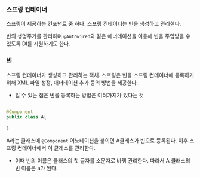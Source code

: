 ### 스프링 컨테이너

스프링이 제공하는 컨포넌트 중 하나. 스프링 컨테이너는 빈을 생성하고 관리한다. 

빈의 생명주기를 관리하며 `@Autowired`와 같은 애너테이션을 이용해 빈을 주입받을 수 있도록 DI를 지원하기도 한다.

### 빈

스프링 컨테이너가 생성하고 관리하는 객체. 스프링은 빈을 스프링 컨테이너에 등록하기 위해 XML 파일 성정, 애너테이션 추가 등의 방법을 제공한다.
- 알 수 있는 점은 빈을 등록하는 방법은 여러가지가 있다는 것

```java

@Component
public class A{
    
}

```

A라는 클래스에 `@Component` 어노테이션을 붙이면 A클래스가 빈으로 등록된다. 이후 스프링 컨테이너에서 이 클래스를 관리한다.
- 이때 빈의 이름은 클래스의 첫 글자를 소문자로 바꿔 관리한다. 따라서 A 클래스의 빈 이름은 a가 된다.